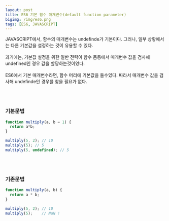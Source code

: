 ```yaml
---
layout: post
title: ES6 기본 함수 매개변수(default function parameter)
bigimg: /img/es6.png
tags: [ES6, JAVASCRIPT]
---
```




JAVASCRIPT에서, 함수의 매개변수는 undefinde가 기본이다. 그러나, 일부 상황에서는 다른 기본값을 설정하는 것이 유용할 수 있다.  
<br/>
과거에는, 기본값 설정을 위한 일반 전략이 함수 몸통에서 매개변수 값을 검사해 undefined인 경우 값을 할당하는것이였다.  
<br/>
ES6에서 기본 매개변수라면, 함수 머리에 기본값을 둘수있다. 따라서 매개변수 값을 검사해 undefinde인 경우를 찾을 필요가 없다.

<br /><br />

### 기본문법
``` javascript
function multiply(a, b = 1) {
  return a*b;
}

multiply(5, 2); // 10
multiply(5); // 5
multiply(5, undefined); // 5
```
<br /><br />

### 기존문법
``` javascript
function multiply(a, b) {
  return a * b;
}

multiply(5, 2); // 10
multiply(5);    // NaN !
```

<br /><br />